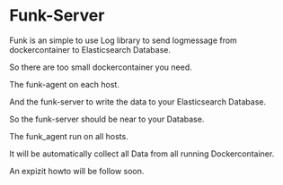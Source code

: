 # Funk-Server

Funk is an simple to use Log library to send logmessage from dockercontainer to Elasticsearch Database. 

So there are too small dockercontainer you need. 

The funk-agent on each host. 

And the funk-server to write the data to your Elasticsearch Database. 

So the funk-server should be near to your Database. 

The funk_agent run on all hosts. 

It will be automatically collect all Data from all running Dockercontainer. 

An expizit howto will be follow soon. 
